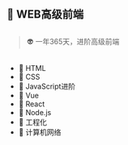 ## 🚩 WEB高级前端

<p style="margin-bottom: 30px;"></p>

> 👽 一年365天，进阶高级前端

<p style="margin-bottom: 30px;"></p>

- 🍒 HTML
- 🌰 CSS
- 🍅 JavaScript进阶
- 🍍 Vue
- 🍐 React
- 🍑 Node.js
- 🍌 工程化
- 🍉 计算机网络
